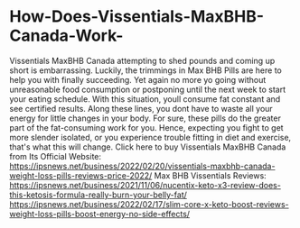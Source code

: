 # How-Does-Vissentials-MaxBHB-Canada-Work-
Vissentials MaxBHB Canada attempting to shed pounds and coming up short is embarrassing. Luckily, the trimmings in Max BHB Pills are here to help you with finally succeeding. Yet again no more yo going without unreasonable food consumption or postponing until the next week to start your eating schedule. With this situation, youll consume fat constant and see certified results. Along these lines, you dont have to waste all your energy for little changes in your body. For sure, these pills do the greater part of the fat-consuming work for you. Hence, expecting you fight to get more slender isolated, or you experience trouble fitting in diet and exercise, that's what this will change. Click here to buy Vissentials MaxBHB Canada from Its Official Website: https://ipsnews.net/business/2022/02/20/vissentials-maxbhb-canada-weight-loss-pills-reviews-price-2022/  Max BHB Vissentials Reviews: https://ipsnews.net/business/2021/11/06/nucentix-keto-x3-review-does-this-ketosis-formula-really-burn-your-belly-fat/  https://ipsnews.net/business/2022/02/17/slim-core-x-keto-boost-reviews-weight-loss-pills-boost-energy-no-side-effects/
